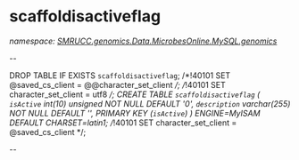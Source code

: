 ﻿# scaffoldisactiveflag
_namespace: [SMRUCC.genomics.Data.MicrobesOnline.MySQL.genomics](./index.md)_

--
 
 DROP TABLE IF EXISTS `scaffoldisactiveflag`;
 /*!40101 SET @saved_cs_client = @@character_set_client */;
 /*!40101 SET character_set_client = utf8 */;
 CREATE TABLE `scaffoldisactiveflag` (
 `isActive` int(10) unsigned NOT NULL DEFAULT '0',
 `description` varchar(255) NOT NULL DEFAULT '',
 PRIMARY KEY (`isActive`)
 ) ENGINE=MyISAM DEFAULT CHARSET=latin1;
 /*!40101 SET character_set_client = @saved_cs_client */;
 
 --




